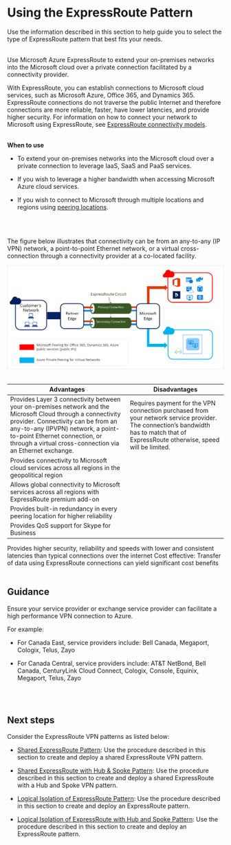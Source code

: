 # Using the ExpressRoute Pattern


Use the information described in this section to help guide you to select the type of ExpressRoute pattern that best fits your needs.
<br />
<br />

Use Microsoft Azure ExpressRoute to extend your on-premises networks into the Microsoft cloud over a private connection facilitated by a connectivity provider. 

With ExpressRoute, you can establish connections to Microsoft cloud services, such as Microsoft Azure, Office 365, and Dynamics 365.
ExpressRoute connections do not traverse the public Internet and therefore connections are more reliable, faster, have lower latencies, and provide higher security. For information on how to connect your network to Microsoft using ExpressRoute, see [ExpressRoute connectivity models](https://docs.microsoft.com/en-us/azure/expressroute/expressroute-connectivity-models).
<br />
<br />

**When to use**
- To extend your on-premises networks into the Microsoft cloud over a private connection to leverage IaaS, SaaS and PaaS services.
	
- If you wish to leverage a higher bandwidth when accessing Microsoft Azure cloud services.
	
- If you wish to connect to Microsoft through multiple locations and regions using [peering locations](https://docs.microsoft.com/en-us/azure/expressroute/expressroute-locations).
<br />
<br />

The figure below illustrates that connectivity can be from an any-to-any (IP VPN) network, a point-to-point Ethernet network, or a virtual cross-connection through a connectivity provider at a co-located facility. 

![ExpressRouteVPN](https://github.com/alvarovitta/Azure-Networking/blob/master/images/ExpressRouteVPN.png)  
<br />


| Advantages        | Disadvantages           |
| ------------- |---------------|
|Provides Layer 3 connectivity between your on-premises network and the Microsoft Cloud through a connectivity provider. Connectivity can be from an any-to-any (IPVPN) network, a point-to-point Ethernet connection, or through a virtual cross-connection via an Ethernet exchange.|	Requires payment for the VPN connection  purchased from your network service provider. The connection’s bandwidth has to match that of ExpressRoute otherwise, speed will be limited.|
Provides connectivity to Microsoft cloud services across all regions in the geopolitical region|
|Allows global connectivity to Microsoft services across all regions with ExpressRoute premium add-on||Provides dynamic routing between your network and Microsoft over industry standard protocols (BGP)|	
|Provides built-in redundancy in every peering location for higher reliability||
|Provides QoS support for Skype for Business|	
Provides higher security, reliability and speeds with lower and consistent latencies than typical connections over the internet	
Cost effective: Transfer of data using ExpressRoute connections can yield significant cost benefits	
<br />
<br />


## Guidance
Ensure your service provider or exchange service provider can facilitate a high performance VPN connection to Azure. 

For example:
- For Canada East, service providers include: Bell Canada, Megaport, Cologix, Telus, Zayo
	
- For Canada Central, service providers include: AT&T NetBond, Bell Canada, CenturyLink Cloud Connect, Cologix, Console, Equinix, Megaport, Telus, Zayo
<br />
<br />


## Next steps
Consider the ExpressRoute VPN patterns as listed below:

- [Shared ExpressRoute Pattern](https://github.com/alvarovitta/Azure-Networking/blob/master/2.3.1-Using-the-Shared-ExpressRoute-Pattern.md):  Use the procedure described in this section to create and deploy a shared ExpressRoute VPN pattern.
	
- [Shared ExpressRoute with Hub & Spoke Pattern](https://github.com/alvarovitta/Azure-Networking/blob/master/2.3.2-Using-the-Shared-ExpressRoute-with-Hub-and-Spoke-Pattern.md):  Use the procedure described in this section to create and deploy a shared ExpressRoute with a Hub and Spoke VPN pattern.

- [Logical Isolation of ExpressRoute Pattern](https://github.com/alvarovitta/Azure-Networking/blob/master/2.3.3-Using-the-Logical-Isolation-of-ExpressRoute-Pattern.md):  Use the procedure described in this section to create and deploy an ExpressRoute pattern.

- [Logical Isolation of ExpressRoute with Hub and Spoke Pattern](https://github.com/alvarovitta/Azure-Networking/blob/master/2.3.4-Using-the-Logical-Isolation-of-ExpressRoute-with-Hub-and-Spoke-Pattern.md):  Use the procedure described in this section to create and deploy an ExpressRoute pattern.


